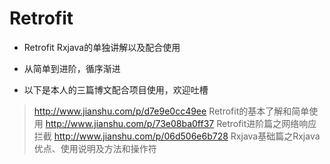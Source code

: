 # Retrofit
- Retrofit Rxjava的单独讲解以及配合使用
- 从简单到进阶，循序渐进

- 以下是本人的三篇博文配合项目使用，欢迎吐槽
> http://www.jianshu.com/p/d7e9e0cc49ee   Retrofit的基本了解和简单使用
> http://www.jianshu.com/p/73e08ba0ff37   Retrofit进阶篇之网络响应拦截
> http://www.jianshu.com/p/06d506e6b728   Rxjava基础篇之Rxjava优点、使用说明及方法和操作符
